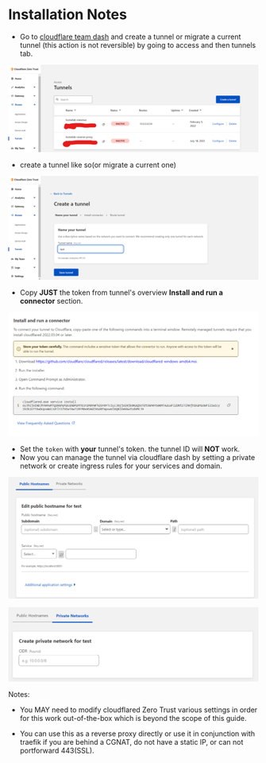 # Installation Notes

- Go to [cloudflare team dash](https://dash.teams.cloudflare.com) and create a tunnel or migrate a current tunnel (this action is not reversible) by going to access and then tunnels tab.

![cf-tunnel-access-tunnel.png](imgs/cf-tunnel-access.png)

- create a tunnel like so(or migrate a current one)

![cf-tunnel-tunnel-create.png](imgs/cf-tunnel-create.png)

- Copy **JUST** the token from tunnel's overview **Install and run a connector** section.

![cf-tunnel-token.png](imgs/cf-tunnel-token.png)

- Set the `token` with **your** tunnel's token. the tunnel ID will **NOT** work.
- Now you can manage the tunnel via cloudflare dash by setting a private network or create ingress rules for your services and domain.

![cf-tunnel-hostname](imgs/cf-tunnel-hostname.png)

![cf-tunnel-priv-network](imgs/cf-tunnel-priv-network.png)

Notes:

- You MAY need to modify cloudflared Zero Trust various settings in order for this work out-of-the-box which is beyond the scope of this guide.

- You can use this as a reverse proxy directly or use it in conjunction with traefik if you are behind a CGNAT, do not have a static IP, or can not portforward 443(SSL).
